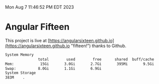Mon Aug  7 11:46:52 PM EDT 2023

# Angular Fifteen


This project is live at [https://angularsixteen.github.io](https://angularsixteen.github.io "fifteen!") thanks to Github.

```bash
System Memory
               total        used        free      shared  buff/cache   available
Mem:            15Gi       3.0Gi       2.7Gi       395Mi       9.5Gi        11Gi
Swap:          8.0Gi       1.1Gi       6.9Gi
System Storage
383M	.
